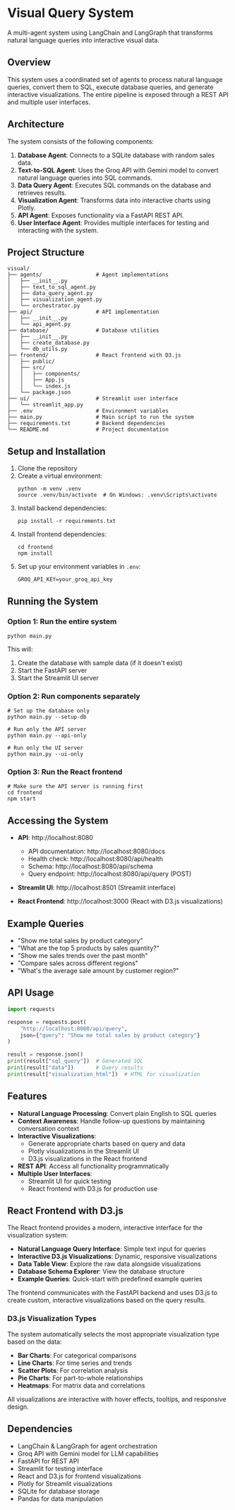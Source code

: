 # Visual Query System

A multi-agent system using LangChain and LangGraph that transforms natural language queries into interactive visual data.

## Overview

This system uses a coordinated set of agents to process natural language queries, convert them to SQL, execute database queries, and generate interactive visualizations. The entire pipeline is exposed through a REST API and multiple user interfaces.

## Architecture

The system consists of the following components:

1. **Database Agent**: Connects to a SQLite database with random sales data.
2. **Text-to-SQL Agent**: Uses the Groq API with Gemini model to convert natural language queries into SQL commands.
3. **Data Query Agent**: Executes SQL commands on the database and retrieves results.
4. **Visualization Agent**: Transforms data into interactive charts using Plotly.
5. **API Agent**: Exposes functionality via a FastAPI REST API.
6. **User Interface Agent**: Provides multiple interfaces for testing and interacting with the system.

## Project Structure

```
visual/
├── agents/                 # Agent implementations
│   ├── __init__.py
│   ├── text_to_sql_agent.py
│   ├── data_query_agent.py
│   ├── visualization_agent.py
│   └── orchestrator.py
├── api/                    # API implementation
│   ├── __init__.py
│   └── api_agent.py
├── database/               # Database utilities
│   ├── __init__.py
│   ├── create_database.py
│   └── db_utils.py
├── frontend/               # React frontend with D3.js
│   ├── public/
│   ├── src/
│   │   ├── components/
│   │   ├── App.js
│   │   └── index.js
│   └── package.json
├── ui/                     # Streamlit user interface
│   └── streamlit_app.py
├── .env                    # Environment variables
├── main.py                 # Main script to run the system
├── requirements.txt        # Backend dependencies
└── README.md               # Project documentation
```

## Setup and Installation

1. Clone the repository
2. Create a virtual environment:
   ```
   python -m venv .venv
   source .venv/bin/activate  # On Windows: .venv\Scripts\activate
   ```
3. Install backend dependencies:
   ```
   pip install -r requirements.txt
   ```
4. Install frontend dependencies:
   ```
   cd frontend
   npm install
   ```
5. Set up your environment variables in `.env`:
   ```
   GROQ_API_KEY=your_groq_api_key
   ```

## Running the System

### Option 1: Run the entire system

```
python main.py
```

This will:
1. Create the database with sample data (if it doesn't exist)
2. Start the FastAPI server
3. Start the Streamlit UI server

### Option 2: Run components separately

```
# Set up the database only
python main.py --setup-db

# Run only the API server
python main.py --api-only

# Run only the UI server
python main.py --ui-only
```

### Option 3: Run the React frontend

```
# Make sure the API server is running first
cd frontend
npm start
```

## Accessing the System

- **API**: http://localhost:8080
  - API documentation: http://localhost:8080/docs
  - Health check: http://localhost:8080/api/health
  - Schema: http://localhost:8080/api/schema
  - Query endpoint: http://localhost:8080/api/query (POST)

- **Streamlit UI**: http://localhost:8501 (Streamlit interface)

- **React Frontend**: http://localhost:3000 (React with D3.js visualizations)

## Example Queries

- "Show me total sales by product category"
- "What are the top 5 products by sales quantity?"
- "Show me sales trends over the past month"
- "Compare sales across different regions"
- "What's the average sale amount by customer region?"

## API Usage

```python
import requests

response = requests.post(
    "http://localhost:8080/api/query",
    json={"query": "Show me total sales by product category"}
)

result = response.json()
print(result["sql_query"])  # Generated SQL
print(result["data"])       # Query results
print(result["visualization_html"])  # HTML for visualization
```

## Features

- **Natural Language Processing**: Convert plain English to SQL queries
- **Context Awareness**: Handle follow-up questions by maintaining conversation context
- **Interactive Visualizations**: 
  - Generate appropriate charts based on query and data
  - Plotly visualizations in the Streamlit UI
  - D3.js visualizations in the React frontend
- **REST API**: Access all functionality programmatically
- **Multiple User Interfaces**: 
  - Streamlit UI for quick testing
  - React frontend with D3.js for production use

## React Frontend with D3.js

The React frontend provides a modern, interactive interface for the visualization system:

- **Natural Language Query Interface**: Simple text input for queries
- **Interactive D3.js Visualizations**: Dynamic, responsive visualizations
- **Data Table View**: Explore the raw data alongside visualizations
- **Database Schema Explorer**: View the database structure
- **Example Queries**: Quick-start with predefined example queries

The frontend communicates with the FastAPI backend and uses D3.js to create custom, interactive visualizations based on the query results.

### D3.js Visualization Types

The system automatically selects the most appropriate visualization type based on the data:

- **Bar Charts**: For categorical comparisons
- **Line Charts**: For time series and trends
- **Scatter Plots**: For correlation analysis
- **Pie Charts**: For part-to-whole relationships
- **Heatmaps**: For matrix data and correlations

All visualizations are interactive with hover effects, tooltips, and responsive design.

## Dependencies

- LangChain & LangGraph for agent orchestration
- Groq API with Gemini model for LLM capabilities
- FastAPI for REST API
- Streamlit for testing interface
- React and D3.js for frontend visualizations
- Plotly for Streamlit visualizations
- SQLite for database storage
- Pandas for data manipulation
